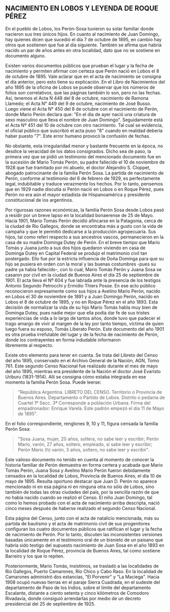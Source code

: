 ## NACIMIENTO EN LOBOS Y LEYENDA DE ROQUE PÉREZ

En el pueblo de Lobos, los Perón-Sosa tuvieron su solar familiar donde nacieron sus tres únicos hijos. 
En cuanto al nacimiento de Juan Domingo, hay quienes dicen que sucedió el día 7 de octubre de 1895, en cambio hay otros que sostienen que fue al día siguiente. 
También se afirma que habría nacido un par de años antes en otra localidad, dato que no se sostiene en documento alguno.

Existen varios documentos públicos que prueban el lugar y la fecha de nacimiento y permiten afirmar con certeza que Perón nació en Lobos el 8 de octubre de 1895. 
Vale aclarar que en el acta de nacimiento se consigna el día anterior, pero esto tiene su explicación. 
En el Libro de Nacimientos del año 1895 de la oficina de Lobos se puede observar que los números de folios son correlativos, que las páginas también lo son, pero no las fechas. 
Así, tenemos el Acta N 448 del 8 de octubre, nacimiento de Ramona Llamedo; 
el Acta N° 449 del 9 de octubre, nacimiento de José Busso. 
Luego viene el Acta N° 450 del 8 de octubre con el nacimiento de Perón, donde Mario Perón declara que: 
"En el dia de ayer nació una criatura de sexo masculino que lleva el nombre de Juan Domingo". 
Seguidamente está el Acta Nº 451 del 10 de octubre con otro nacimiento. 
Tal cual se evidencia, el oficial público que suscribió el acta puso "8" cuando en realidad debería haber puesto "7". 
Este error humano provocó la confusión de fechas.

No obstante, esta irregularidad menor y bastante frecuente en la época, no desdice la veracidad de los datos consignados. 
Dicho sea de paso, la primera vez que se pidió un testimonio del mencionado documento fue en la sucesión de Mario Tomás Perón, su padre fallecido el 10 de noviembre de 1928 que fue tramitado por mi abuelo, el doctor Alejandro S. Cloppet, abogado patrocinante de la familia Perón Sosa. 
La partida de nacimiento de Perón, conforme al testimonio del 6 de febrero de 1929, es perfectamente legal, indubitable y traduce verazmente los hechos. 
Por lo tanto, pensemos que en 1929 nadie discutía si Perón nació en Lobos o en Roque Pérez, pues Perón no era aún el mayor estadista de Hispanoamérica y presidente constitucional de los argentinos.

Por rigurosas razones económicas, la familia Perón Sosa desde Lobos pasó a residir por un breve lapso en la localidad bonaerense de 25 de Mayo. 
Hacia 1901, Mario Tomás Perón decidió afincarse en la Patagonia, cerca de la ciudad de Rio Gallegos, donde se encontraba más a gusto con la vida de campaña y que le permitió dedicarse a la producción agropecuaria. 
Sus hijos, tal como referí respecto a sus ancestros vascos, permanecieron en la casa de su madre Dominga Dutey de Perón. 
En el breve tiempo que Mario Tomás y Juana junto a sus dos hijos quedaron viviendo en casa de Dominga Dutey en Capital Federal se produjo el matrimonio civil tan postergado. 
Ello fue por la estricta influencia de Doña Dominga para que su hijo se pusiera en orden con la moral y las buenas costumbres -pues su padre ya había fallecido-, con lo cual, Mario Tomás Perón y Juana Sosa se casaron por civil en la ciudad de Buenos Aires el día 25 de septiembre de 1901. 
El acta lleva el Nº 604 y fue labrada ante la presencia de los testigos Antonio Segundo Petrocchi y Ermidio Thiers Posse. 
En ese acto público reconocieron expresamente como sus hijos a Avelino Mario Perón, nacido en Lobos el 30 de noviembre de 1891 y a Juan Domingo Perón, nacido en Lobos el 8 de octubre de 1895, y no en Roque Pérez en el año 1893. 
Esta decisión de normalizar la vida de su hijo Mario Tomás habla muy bien de Dominga Dutey, pues nadie mejor que ella podía dar fe de sus tristes experiencias de vida a lo largo de tantos años, donde tuvo que padecer el trago amargo de vivir al margen de la ley por tanto tiempo, víctima de quien luego fuera su esposo, Tomás Liberato Perón. 
Este documento del año 1901 es otra prueba irrefutable del lugar y de la fecha de nacimiento de Perón, donde los contrayentes en forma indudable informaron libremente al respecto.

Existe otro elemento para tener en cuenta. 
Se trata del Libreto del Censo del año 1895, conservado en el Archivo General de la Nación, AGN, Tomo 761. 
Este segundo Censo Nacional fue realizado durante el mes de mayo del año 1895, mientras era presidente de la Nación el doctor José Evaristo Uriburu (1831-1914). 
Allí se consigna cómo estaba integrada en ese momento la familia Perón Sosa. 
Puede leerse: 

> "República Argentina.
> LIBRETO DEL CENSO.
> Territorio o Provincia de Buenos Aires.
> Departamento o Partido de Lobos.
> Distrito o pedania de Cuartel 1º Secc. 3ª Corresponde a población Urbana.
> Firma del empadronador: Enrique Varela.
> Este padrón empezó el dia 11 de Mayo de 1895".

En el folio correspondiente, renglones 9, 10 y 11, figura censada la familia Perón Sosa: 

> "Sosa Juana, mujer, 20 años, soltera, no sabe leer y escribir; Perón Mario, varón, 27 años, soltero, empleado, si sabe leer y escribir; Perón Mario (h) varón, 3 años, soltero, no sabe leer y escribir".

Este valioso documento no tenido en cuenta al momento de conocer la historia familiar de Perón demuestra en forma certera y acabada que Mario Tomás Perón, Juana Sosa y Avelino Mario Perón fueron debidamente censados en la localidad de Lobos, Provincia de Buenos Aires, el día 10 de mayo de 1895. 
Resulta oportuno destacar que Juan D. Perón no aparece mencionado ni en esa página ni en ninguna otra no sólo de Lobos, sino también de todas las otras ciudades del país, por la sencilla razón de que no había nacido cuando se realizó el Censo. 
El niño Juan Domingo, tal como lo hemos probado con el acta de nacimiento arriba descripta, nació cinco meses después de haberse realizado el segundo Censo Nacional.

Esta página del Censo, junto con el acta de natalicio mencionada, más su partida de bautismo y el acta de matrimonio civil de sus progenitores configuran los cuatro documentos públicos que ratifican el lugar y la fecha de nacimiento de Perón. 
Por lo tanto, discuten las inconsistentes versiones basadas únicamente en el testimonio oral de un bisnieto de un paisano que habría sido testigo del supuesto nacimiento de Juan Sosa en el año 1893 en la localidad de Roque Pérez, provincia de Buenos Aires, tal como sostiene Barreiro y los que lo repiten.

Posteriormente, Mario Tomás, insistimos, se trasladó a las localidades de Río Gallegos, Puerto Camarones, Río Chico y Cabo Raso. 
En la localidad de Camarones administró dos estancias, "El Porvenir" y "La Maciega". 
Hacia 1908 ocupó nuevas tierras en el paraje Sierra Cuadrada, en el sudeste del departamento de Paso de los Indios, sobre el límite del departamento Escalante, distante a ciento setenta y cinco kilómetros de Comodoro Rivadavia, donde consiguió arrendarlas por medio de un decreto presidencial del 25 de septiembre de 1925.

